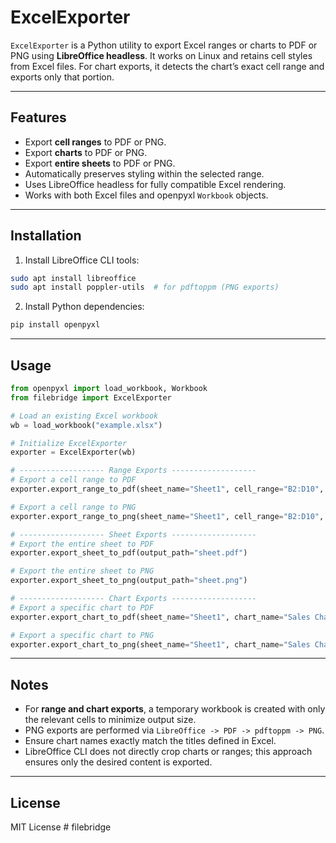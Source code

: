 # ExcelExporter

`ExcelExporter` is a Python utility to export Excel ranges or charts to PDF or PNG using **LibreOffice headless**. It works on Linux and retains cell styles from Excel files. For chart exports, it detects the chart’s exact cell range and exports only that portion.

---

## Features

- Export **cell ranges** to PDF or PNG.
- Export **charts** to PDF or PNG.
- Export **entire sheets** to PDF or PNG.
- Automatically preserves styling within the selected range.
- Uses LibreOffice headless for fully compatible Excel rendering.
- Works with both Excel files and openpyxl `Workbook` objects.

---

## Installation

1. Install LibreOffice CLI tools:

```bash
sudo apt install libreoffice
sudo apt install poppler-utils  # for pdftoppm (PNG exports)
```

2. Install Python dependencies:

```bash
pip install openpyxl
```


---

## Usage

```python
from openpyxl import load_workbook, Workbook
from filebridge import ExcelExporter

# Load an existing Excel workbook
wb = load_workbook("example.xlsx")

# Initialize ExcelExporter
exporter = ExcelExporter(wb)

# ------------------- Range Exports -------------------
# Export a cell range to PDF
exporter.export_range_to_pdf(sheet_name="Sheet1", cell_range="B2:D10", output_path="range.pdf")

# Export a cell range to PNG
exporter.export_range_to_png(sheet_name="Sheet1", cell_range="B2:D10", output_path="range.png")

# ------------------- Sheet Exports -------------------
# Export the entire sheet to PDF
exporter.export_sheet_to_pdf(output_path="sheet.pdf")

# Export the entire sheet to PNG
exporter.export_sheet_to_png(output_path="sheet.png")

# ------------------- Chart Exports -------------------
# Export a specific chart to PDF
exporter.export_chart_to_pdf(sheet_name="Sheet1", chart_name="Sales Chart", output_path="chart.pdf")

# Export a specific chart to PNG
exporter.export_chart_to_png(sheet_name="Sheet1", chart_name="Sales Chart", output_path="chart.png")
```

---

## Notes

- For **range and chart exports**, a temporary workbook is created with only the relevant cells to minimize output size.
- PNG exports are performed via `LibreOffice -> PDF -> pdftoppm -> PNG`.
- Ensure chart names exactly match the titles defined in Excel.
- LibreOffice CLI does not directly crop charts or ranges; this approach ensures only the desired content is exported.

---

## License

MIT License
#   f i l e b r i d g e 
 
 